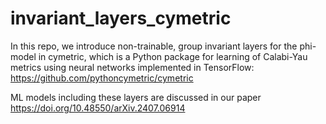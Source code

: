 # invariant_layers_cymetric
In this repo, we introduce non-trainable, group invariant layers for the phi-model in cymetric, which is a Python package for learning of Calabi-Yau metrics using neural networks implemented in TensorFlow: https://github.com/pythoncymetric/cymetric

ML models including these layers are discussed in our paper  https://doi.org/10.48550/arXiv.2407.06914

